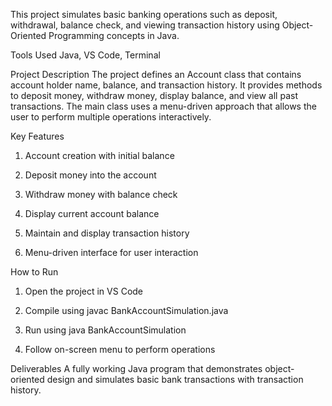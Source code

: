 This project simulates basic banking operations such as deposit, withdrawal, balance check, and viewing transaction history using Object-Oriented Programming concepts in Java.

Tools Used
Java, VS Code, Terminal

Project Description
The project defines an Account class that contains account holder name, balance, and transaction history. It provides methods to deposit money, withdraw money, display balance, and view all past transactions. The main class uses a menu-driven approach that allows the user to perform multiple operations interactively.

Key Features

1. Account creation with initial balance


2. Deposit money into the account


3. Withdraw money with balance check


4. Display current account balance


5. Maintain and display transaction history


6. Menu-driven interface for user interaction



How to Run

1. Open the project in VS Code


2. Compile using javac BankAccountSimulation.java


3. Run using java BankAccountSimulation


4. Follow on-screen menu to perform operations



Deliverables
A fully working Java program that demonstrates object-oriented design and simulates basic bank transactions with transaction history.
